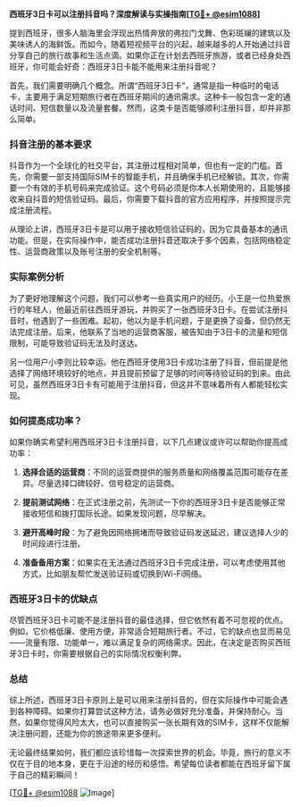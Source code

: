 **西班牙3日卡可以注册抖音吗？深度解读与实操指南[[TG💪+ @esim1088](https://t.me/s/esim1088)]**

提到西班牙，很多人脑海里会浮现出热情奔放的弗拉门戈舞、色彩斑斓的建筑以及美味诱人的海鲜饭。而如今，随着短视频平台的兴起，越来越多的人开始通过抖音分享自己的旅行故事和生活点滴。如果你正在计划去西班牙旅游，或者已经身处西班牙，你可能会好奇：西班牙3日卡能不能用来注册抖音呢？

首先，我们需要明确几个概念。所谓“西班牙3日卡”，通常是指一种临时的电话卡，主要用于满足短期旅行者在西班牙期间的通讯需求。这种卡一般包含一定的通话时间、短信数量以及流量套餐。然而，这类卡是否能够顺利注册抖音，却并非那么简单。

### 抖音注册的基本要求

抖音作为一个全球化的社交平台，其注册过程相对简单，但也有一定的门槛。首先，你需要一部支持国际SIM卡的智能手机，并且确保手机已经解锁。其次，你需要一个有效的手机号码来完成验证。这个号码必须是你本人长期使用的，且能够接收来自抖音的短信验证码。最后，你需要下载抖音的官方应用程序，并按照提示完成注册流程。

从理论上讲，西班牙3日卡是可以用于接收短信验证码的，因为它具备基本的通讯功能。但是，在实际操作中，能否成功注册抖音还取决于多个因素，包括网络稳定性、运营商政策以及账号注册的安全机制等。

### 实际案例分析

为了更好地理解这个问题，我们可以参考一些真实用户的经历。小王是一位热爱旅行的年轻人，他最近前往西班牙游玩，并购买了一张西班牙3日卡。在尝试注册抖音时，他遇到了一些困难。起初，他以为是手机问题，于是更换了设备，但仍然无法完成注册。后来，他联系了当地的运营商客服，被告知由于3日卡的流量和短信限制，可能导致验证码无法及时送达。

另一位用户小李则比较幸运。他在西班牙使用3日卡成功注册了抖音，但前提是他选择了网络环境较好的地点，并且提前预留了足够的时间等待验证码的到来。由此可见，虽然西班牙3日卡有可能用于注册抖音，但这并不意味着所有人都能轻松实现。

### 如何提高成功率？

如果你确实希望利用西班牙3日卡注册抖音，以下几点建议或许可以帮助你提高成功率：

1. **选择合适的运营商**：不同的运营商提供的服务质量和网络覆盖范围可能存在差异。尽量选择口碑较好、信号稳定的运营商。
   
2. **提前测试网络**：在正式注册之前，先测试一下你的西班牙3日卡是否能够正常接收短信和拨打国际长途。如果发现问题，尽早解决。

3. **避开高峰时段**：为了避免因网络拥堵而导致验证码发送延迟，建议选择人少的时间段进行注册。

4. **准备备用方案**：如果实在无法通过西班牙3日卡完成注册，可以考虑使用其他方式，比如朋友帮忙发送验证码或切换到Wi-Fi网络。

### 西班牙3日卡的优缺点

尽管西班牙3日卡可能不是注册抖音的最佳选择，但它依然有着不可忽视的优点。例如，它价格低廉、使用方便，非常适合短期旅行者。不过，它的缺点也显而易见——流量有限、功能单一，难以满足复杂的网络需求。因此，在决定是否购买西班牙3日卡时，你需要根据自己的实际情况权衡利弊。

### 总结

综上所述，西班牙3日卡原则上是可以用来注册抖音的，但在实际操作中可能会遇到各种障碍。如果你打算尝试这种方法，请务必做好充分准备，并保持耐心。当然，如果你觉得风险太大，也可以直接购买一张长期有效的SIM卡，这样不仅能解决注册问题，还能为你的旅途带来更多便利。

无论最终结果如何，我们都应该珍惜每一次探索世界的机会。毕竟，旅行的意义不仅在于目的地本身，更在于沿途的经历和感悟。希望每位读者都能在西班牙留下属于自己的精彩瞬间！

[[TG💪+ @esim1088](https://t.me/s/esim1088) ![Image](https://i.postimg.cc/4NQfJmqS/Snipaste-2025-05-13-00-14-12.png)]
